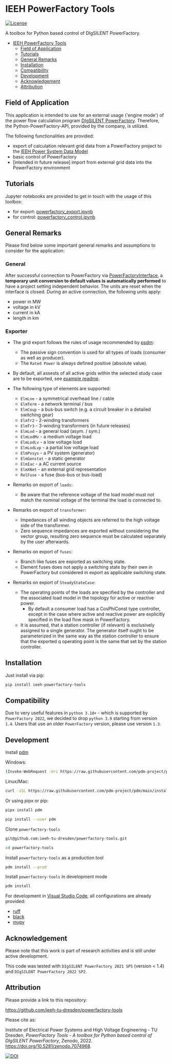 # IEEH PowerFactory Tools

[![License](https://img.shields.io/badge/License-BSD%203--Clause-blue.svg)](https://opensource.org/licenses/BSD-3-Clause)

A toolbox for Python based control of DIgSILENT PowerFactory.

- [IEEH PowerFactory Tools](#ieeh-powerfactory-tools)
  - [ Field of Application](#-field-of-application)
  - [ Tutorials](#-tutorials)
  - [ General Remarks](#-general-remarks)
  - [ Installation](#-installation)
  - [ Compatibility](#-compatibility)
  - [ Development](#-development)
  - [ Acknowledgement](#-acknowledgement)
  - [ Attribution](#-attribution)


## <div id="application" /> Field of Application

This application is intended to use for an external usage ('engine mode') of the power flow calculation program [DIgSILENT PowerFactory](https://www.digsilent.de/de/powerfactory.html).
Therefore, the Python-PowerFactory-API, provided by the company, is utilized.

The following functionalities are provided:

+ export of calculation relevant grid data from a PowerFactory project to the [IEEH Power System Data Model](https://github.com/ieeh-tu-dresden/power-system-data-model)
+ basic control of PowerFactory
+ [intended in future release] import from external grid data into the PowerFactory environment

## <div id="tutorials" /> Tutorials

Jupyter notebooks are provided to get in touch with the usage of this toolbox:

+ for export: [powerfactory_export.ipynb](./examples/powerfactory_export.ipynb)
+ for control: [powerfactory_control.ipynb](./examples/powerfactory_control.ipynb)

## <div id="remarks" /> General Remarks

Please find below some important general remarks and assumptions to consider for the application:

### General

After successful connection to PowerFactory via [PowerFactoryInterface](./powerfactory_tools/interface.py), a **temporary unit conversion to default values is automatically performed** to have a project setting independent behavior. The units are reset when the interface is closed.
During an active connection, the following units apply:
  + power in MW
  + voltage in kV
  + current in kA
  + length in km  

### Exporter
+ The grid export follows the rules of usage recommended by [psdm](https://github.com/ieeh-tu-dresden/power-system-data-model#-general-remarks):
  + The passive sign convention is used for all types of loads (consumer as well as producer). 
  + The `Rated Power` is always defined positive (absolute value).
+ By default, all assests of all active grids within the selected study case are to be exported, see [example readme](./examples/README.md). 
+ The following type of elements are supported:
  + `ElmLne` - a symmetrical overhead line / cable  
  + `ElmTerm` - a network terminal / bus
  + `ElmCoup` - a bus-bus switch (e.g. a circuit breaker in a detailed switching gear)
  + `ElmTr2` - 2-winding transformers
  + `ElmTr3` - 3-winding transformers (in future releases)
  + `ElmLod` - a general load (asym. / sym.)
  + `ElmLodMv` - a medium voltage load
  + `ElmLodLv` - a low voltage load
  + `ElmLodLvp` - a partial low voltage load
  + `ElmPvsys` - a PV system (generator)
  + `ElmGenstat` - a static generator
  + `ElmIac` - a AC current source
  + `ElmXNet` - an external grid representation
  + `RelFuse` - a fuse (bus-bus or bus-load)



+ Remarks on export of `loads`:
  + Be aware that the reference voltage of the load model must not match the nominal voltage of the terminal the load is connected to.
+ Remarks on export of `transformer`:
  + Impedances of all winding objects are referred to the high voltage side of the transformer.
  + Zero sequence impedances are exported without considering the vector group, resulting zero sequence must be calculated separately by the user afterwards.
+ Remarks on export of `fuses`:
  + Branch like fuses are exported as switching state.
  + Element fuses does not apply a switching state by their own in PowerFactory but considered in export as applicable switching state.
+ Remarks on export of `SteadyStateCase`:
  + The operating points of the loads are specified by the controller and the associated load model in the topology for active or reactive power.
    + By default a consumer load has a CosPhiConst type controller, except in the case where active and reactive power are explicitly specified in the load flow mask in PowerFactory.
  + It is assumed, that a station controller (if relevant) is exclusively assigned to a single generator. 
  The generator itself ought to be parameterized in the same way as the station controller to ensure that the exported q operating point is the same that set by the station controller.


## <div id="installation" /> Installation

Just install via pip:

```bash
pip install ieeh-powerfactory-tools
```

## <div id="compatibility" /> Compatibility

Due to very useful features in `python 3.10+` - which is supported by `PowerFactory 2022`, we decided to drop `python 3.9` starting from version `1.4`. Users that use an older `PowerFactory` version, please use version `1.3`.

## <div id="development" /> Development

Install [pdm](https://github.com/pdm-project/pdm)

Windows:

```bash
(Invoke-WebRequest -Uri https://raw.githubusercontent.com/pdm-project/pdm/main/install-pdm.py -UseBasicParsing).Content | python -
```

Linux/Mac:

```bash
curl -sSL https://raw.githubusercontent.com/pdm-project/pdm/main/install-pdm.py | python3 -
```

Or using pipx or pip:

```bash
pipx install pdm
```
```bash
pip install --user pdm
```

Clone `powerfactory-tools`

```bash
git@github.com:ieeh-tu-dresden/powerfactory-tools.git
```

```bash
cd powerfactory-tools
```

Install `powerfactory-tools` as a production tool

```bash
pdm install --prod
```

Install `powerfactory-tools` in development mode

```bash
pdm install
```

For development in [Visual Studio Code](https://github.com/microsoft/vscode), all configurations are already provided:

* [ruff](https://github.com/astral-sh/ruff)
* [black](https://github.com/psf/black)
* [mypy](https://github.com/python/mypy)

## <div id="acknowledgement" /> Acknowledgement

Please note that this work is part of research activities and is still under active development.

This code was tested with `DIgSILENT PowerFactory 2021 SP5` (version < 1.4) and `DIgSILENT PowerFactory 2022 SP2`.

## <div id="attribution" /> Attribution

Please provide a link to this repository:

<https://github.com/ieeh-tu-dresden/powerfactory-tools>

Please cite as:

Institute of Electrical Power Systems and High Voltage Engineering - TU Dresden, _PowerFactory Tools - A toolbox for Python based control of DIgSILENT PowerFactory_, Zenodo, 2022. <https://doi.org/10.5281/zenodo.7074968>.

[![DOI](https://zenodo.org/badge/DOI/10.5281/zenodo.7074968.svg)](https://doi.org/10.5281/zenodo.7074968)
